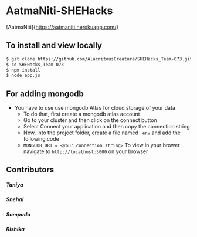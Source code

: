 # AatmaNiti-SHEHacks

[AatmaNiti]{https://aatmaniti.herokuapp.com/}

## To install and view locally

```bash
$ git clone https://github.com/AlacritousCreature/SHEHacks_Team-073.git
$ cd SHEHacks_Team-073
$ npm install
$ node app.js
```

## For adding mongodb

- You have to use use mongodb Atlas for cloud storage of your data
  - To do that, first create a mongodb atlas account
  - Go to your cluster and then click on the connect button
  - Select Connect your application and then copy the connection string
  - Now, into the project folder, create a file named `.env` and add the following code
  - `MONGODB_URI = <your_connection_string>`
    To view in your brower navigate to `http://localhost:3000` on your browser

## Contributors

##### Taniya

##### Snehal

##### Sampada

##### Rishika

